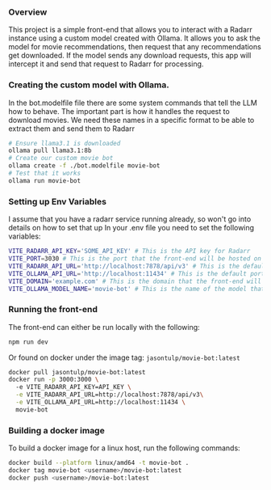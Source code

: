 ### Overview
This project is a simple front-end that allows you to interact with a Radarr instance using a custom model created with Ollama.
It allows you to ask the model for movie recommendations, then request that any recommendations get downloaded.
If the model sends any download requests, this app will intercept it and send that request to Radarr for processing.

### Creating the custom model with Ollama.
In the bot.modelfile file there are some system commands that tell the LLM how to behave. 
The important part is how it handles the request to download movies. We need these names
in a specific format to be able to extract them and send them to Radarr

```bash
# Ensure llama3.1 is downloaded
ollama pull llama3.1:8b
# Create our custom movie bot
ollama create -f ./bot.modelfile movie-bot
# Test that it works
ollama run movie-bot
```

### Setting up Env Variables
I assume that you have a radarr service running already, so won't go into details on how to set that up
In your .env file you need to set the following variables:
```bash
VITE_RADARR_API_KEY='SOME_API_KEY' # This is the API key for Radarr
VITE_PORT=3030 # This is the port that the front-end will be hosted on
VITE_RADARR_API_URL='http://localhost:7878/api/v3' # This is the default port for Radarr
VITE_OLLAMA_API_URL='http://localhost:11434' # This is the default port for the Ollama API
VITE_DOMAIN='example.com' # This is the domain that the front-end will be hosted on
VITE_OLLAMA_MODEL_NAME='movie-bot' # This is the name of the model that we created with Ollama
```

### Running the front-end
The front-end can either be run locally with the following:
```bash
npm run dev
```
Or found on docker under the image tag: `jasontulp/movie-bot:latest`
```bash
docker pull jasontulp/movie-bot:latest
docker run -p 3000:3000 \                         
  -e VITE_RADARR_API_KEY=API_KEY \
  -e VITE_RADARR_API_URL=http://localhost:7878/api/v3\
  -e VITE_OLLAMA_API_URL=http://localhost:11434 \
  movie-bot
```

### Building a docker image
To build a docker image for a linux host, run the following commands:
```bash
docker build --platform linux/amd64 -t movie-bot .
docker tag movie-bot <username>/movie-bot:latest
docker push <username>/movie-bot:latest
```
